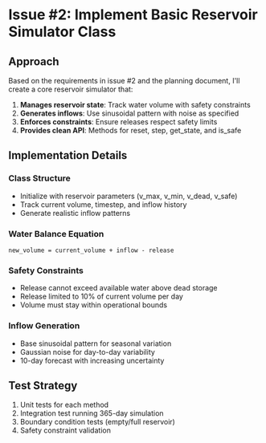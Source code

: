 # Issue #2: Implement Basic Reservoir Simulator Class

## Approach

Based on the requirements in issue #2 and the planning document, I'll create a core reservoir simulator that:

1. **Manages reservoir state**: Track water volume with safety constraints
2. **Generates inflows**: Use sinusoidal pattern with noise as specified
3. **Enforces constraints**: Ensure releases respect safety limits
4. **Provides clean API**: Methods for reset, step, get_state, and is_safe

## Implementation Details

### Class Structure
- Initialize with reservoir parameters (v_max, v_min, v_dead, v_safe)
- Track current volume, timestep, and inflow history
- Generate realistic inflow patterns

### Water Balance Equation
```
new_volume = current_volume + inflow - release
```

### Safety Constraints
- Release cannot exceed available water above dead storage
- Release limited to 10% of current volume per day
- Volume must stay within operational bounds

### Inflow Generation
- Base sinusoidal pattern for seasonal variation
- Gaussian noise for day-to-day variability
- 10-day forecast with increasing uncertainty

## Test Strategy
1. Unit tests for each method
2. Integration test running 365-day simulation
3. Boundary condition tests (empty/full reservoir)
4. Safety constraint validation